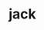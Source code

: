 ---
category: 4-letters
denotation: null
name: jack
reference_link: https://www.etymonline.com/word/jack
root_language: null
root_name: null
title: jack
type: free
word_sums:
- respelling: jack
  sum: 'Jack + '
---